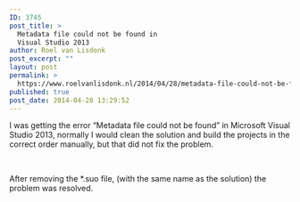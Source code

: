```yaml
---
ID: 3745
post_title: >
  Metadata file could not be found in
  Visual Studio 2013
author: Roel van Lisdonk
post_excerpt: ""
layout: post
permalink: >
  https://www.roelvanlisdonk.nl/2014/04/28/metadata-file-could-not-be-found-in-visual-studio-2013/
published: true
post_date: 2014-04-28 13:29:52
---
```

<p>I was getting the error “Metadata file could not be found” in Microsoft Visual Studio 2013, normally I would clean the solution and build the projects in the correct order manually, but that did not fix the problem.</p>  <p>&#160;</p>  <p>After removing the *.suo file, (with the same name as the solution) the problem was resolved.</p>